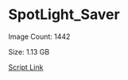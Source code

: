 # SpotLight_Saver

Image Count: 1442

Size: 1.13 GB

[Script Link](https://github.com/liuyal/Archive/blob/master/Python/Utilities/Miscellaneous/spotlight_saver.py)